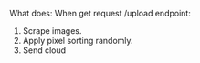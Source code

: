 What does:
  When get request /upload endpoint:
1. Scrape images.
2. Apply pixel sorting randomly.
3. Send cloud
